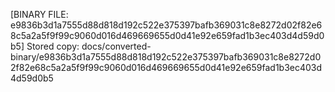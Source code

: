 [BINARY FILE: e9836b3d1a7555d88d818d192c522e375397bafb369031c8e8272d02f82e68c5a2a5f9f99c9060d016d469669655d0d41e92e659fad1b3ec403d4d59d0b5]
Stored copy: docs/converted-binary/e9836b3d1a7555d88d818d192c522e375397bafb369031c8e8272d02f82e68c5a2a5f9f99c9060d016d469669655d0d41e92e659fad1b3ec403d4d59d0b5
